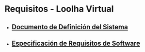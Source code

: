 # Requisitos - Loolha Virtual
- ## [Documento de Definición del Sistema](https://alumnosuady-my.sharepoint.com/:b:/g/personal/a25216889_alumnos_uady_mx/EbPUi_SMuwJMnQsSBIGkFOgBOVCEqY58oS5_IMD2r4AS_g?e=9DrHs7)

- ## [Especificación de Requisitos de Software](https://alumnosuady-my.sharepoint.com/:b:/g/personal/a25216889_alumnos_uady_mx/EaU4plRPnRhFkAv3EUiJEkcBfRJQNCan-2nmqbWkDVZRTQ?e=6zEtDH)
